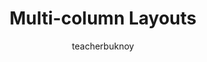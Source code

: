 ---
title: Multi-column Layouts
description: Sa video na ito, samahan si Francis na tingnan kung saan at paano ginagamit ang CSS Multi-column layout.
author: teacherbuknoy
link: 
  label: Panoorin sa YouTube
  url: https://youtu.be/L7Zp1n6IoCk
cover:
  folder: multi-column-layouts
  filename: cover.jpg
  sizes: [300, 600, 900, 1200]
  formats: ['png', 'webp', 'avif']
tags:
  - css
  - layout
  - graphic design
eleventyExcludeFromCollections: true
hidden: true
---